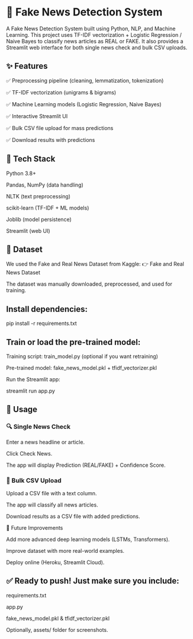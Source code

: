 # 📰 Fake News Detection System

A Fake News Detection System built using Python, NLP, and Machine Learning.
This project uses TF-IDF vectorization + Logistic Regression / Naive Bayes to classify news articles as REAL or FAKE.
It also provides a Streamlit web interface for both single news check and bulk CSV uploads.

## ✨ Features

✅ Preprocessing pipeline (cleaning, lemmatization, tokenization)

✅ TF-IDF vectorization (unigrams & bigrams)

✅ Machine Learning models (Logistic Regression, Naive Bayes)

✅ Interactive Streamlit UI

✅ Bulk CSV file upload for mass predictions

✅ Download results with predictions

## 🚀 Tech Stack

Python 3.8+

Pandas, NumPy (data handling)

NLTK (text preprocessing)

scikit-learn (TF-IDF + ML models)

Joblib (model persistence)

Streamlit (web UI)

## 📂 Dataset

We used the Fake and Real News Dataset from Kaggle:
👉 Fake and Real News Dataset

The dataset was manually downloaded, preprocessed, and used for training.


## Install dependencies:

pip install -r requirements.txt


## Train or load the pre-trained model:

Training script: train_model.py (optional if you want retraining)

Pre-trained model: fake_news_model.pkl + tfidf_vectorizer.pkl

Run the Streamlit app:

streamlit run app.py

## 🎯 Usage
### 🔍 Single News Check

Enter a news headline or article.

Click Check News.

The app will display Prediction (REAL/FAKE) + Confidence Score.

### 📂 Bulk CSV Upload

Upload a CSV file with a text column.

The app will classify all news articles.

Download results as a CSV file with added predictions.


🔮 Future Improvements

Add more advanced deep learning models (LSTMs, Transformers).

Improve dataset with more real-world examples.

Deploy online (Heroku, Streamlit Cloud).


## ✅ Ready to push! Just make sure you include:

requirements.txt

app.py

fake_news_model.pkl & tfidf_vectorizer.pkl

Optionally, assets/ folder for screenshots.

